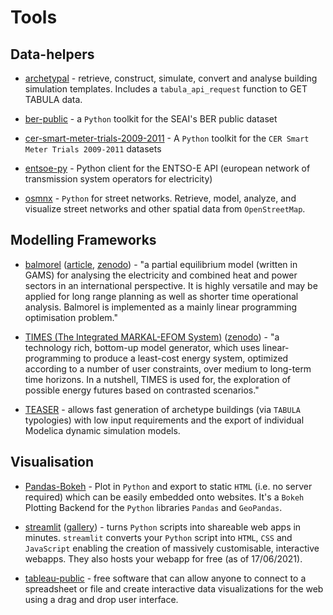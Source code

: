 # Tools

## Data-helpers

- [archetypal](https://github.com/samuelduchesne/archetypal) - retrieve, construct, simulate, convert and analyse building simulation templates.  Includes a `tabula_api_request` function to GET TABULA data.

- [ber-public](https://github.com/codema-dev/berpublicsearch) - a `Python` toolkit for the SEAI's BER public dataset 

- [cer-smart-meter-trials-2009-2011](https://github.com/codema-dev/cer-smart-meter-trials-2009-2011) - A `Python` toolkit for the `CER Smart Meter Trials 2009-2011` datasets

- [entsoe-py](https://github.com/EnergieID/entsoe-py) - Python client for the ENTSO-E API (european network of transmission system operators for electricity) 


- [osmnx](https://github.com/gboeing/osmnx) - `Python` for street networks. Retrieve, model, analyze, and visualize street networks and other spatial data from `OpenStreetMap`. 

## Modelling Frameworks

- [balmorel](https://github.com/balmorelcommunity/Balmorel) ([article](https://doi.org/10.1016/j.esr.2018.01.003), [zenodo](https://zenodo.org/record/1412418)) - "a partial equilibrium model (written in GAMS) for analysing the electricity and combined heat and power sectors in an international perspective. It is highly versatile and may be applied for long range planning as well as shorter time operational analysis. Balmorel is implemented as a mainly linear programming optimisation problem." 

- [TIMES (The Integrated MARKAL-EFOM System)](https://github.com/etsap-TIMES/TIMES_model) ([zenodo](https://zenodo.org/record/4435129)) - "a technology rich, bottom-up model generator, which uses linear-programming to produce a least-cost energy system, optimized according to a number of user constraints, over medium to long-term time horizons. In a nutshell, TIMES is used for, the exploration of possible energy futures based on contrasted scenarios."

- [TEASER](https://github.com/RWTH-EBC/TEASER) - allows fast generation of archetype buildings (via `TABULA` typologies) with low input requirements and the export of individual Modelica dynamic simulation models. 


## Visualisation

- [Pandas-Bokeh](https://github.com/PatrikHlobil/Pandas-Bokeh) -  Plot in `Python` and export to static `HTML` (i.e. no server required) which can be easily embedded onto websites.  It's a `Bokeh` Plotting Backend for the `Python` libraries `Pandas` and `GeoPandas`.

- [streamlit](https://streamlit.io/) ([gallery](https://streamlit.io/gallery)) - turns `Python` scripts into shareable web apps in minutes.  `streamlit` converts your `Python` script into `HTML`, `CSS` and `JavaScript` enabling the creation of massively customisable, interactive webapps.  They also hosts your webapp for free (as of 17/06/2021).

- [tableau-public](https://public.tableau.com/en-us/s/) - free software that can allow anyone to connect to a spreadsheet or file and create interactive data visualizations for the web using a drag and drop user interface.
